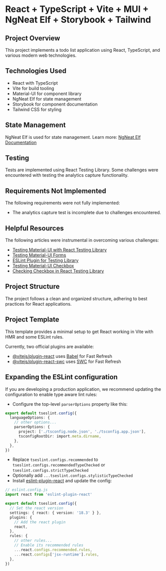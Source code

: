 # React + TypeScript + Vite + MUI + NgNeat Elf + Storybook + Tailwind

## Project Overview

This project implements a todo list application using React, TypeScript, and various modern web technologies.

## Technologies Used

- React with TypeScript
- Vite for build tooling
- Material-UI for component library
- NgNeat Elf for state management
- Storybook for component documentation
- Tailwind CSS for styling

## State Management

NgNeat Elf is used for state management. Learn more: [NgNeat Elf Documentation](https://ngneat.github.io/elf/docs/store)

## Testing

Tests are implemented using React Testing Library. Some challenges were encountered with testing the analytics capture functionality.

## Requirements Not Implemented

The following requirements were not fully implemented:

- The analytics capture test is incomplete due to challenges encountered.

## Helpful Resources

The following articles were instrumental in overcoming various challenges:

- [Testing Material-UI with React Testing Library](https://jskim1991.medium.com/react-dont-give-up-on-testing-when-using-material-ui-with-react-ff737969eec7)
- [Testing Material-UI Forms](https://www.codementor.io/@jesselangford472/testing-material-ui-forms-with-react-testing-library-1hkfj1yqap)
- [ESLint Plugin for Testing Library](https://github.com/testing-library/eslint-plugin-testing-library/blob/main/docs/rules/prefer-user-event.md)
- [Testing Material-UI Checkbox](https://stackoverflow.com/questions/53271663/how-to-test-material-ui-checkbox-is-checked-with-react-testing-library)
- [Checking Checkbox in React Testing Library](https://stackoverflow.com/questions/55177928/how-do-you-check-a-checkbox-in-react-testing-library)

## Project Structure

The project follows a clean and organized structure, adhering to best practices for React applications.

## Project Template

This template provides a minimal setup to get React working in Vite with HMR and some ESLint rules.

Currently, two official plugins are available:

- [@vitejs/plugin-react](https://github.com/vitejs/vite-plugin-react/blob/main/packages/plugin-react/README.md) uses [Babel](https://babeljs.io/) for Fast Refresh
- [@vitejs/plugin-react-swc](https://github.com/vitejs/vite-plugin-react-swc) uses [SWC](https://swc.rs/) for Fast Refresh

## Expanding the ESLint configuration

If you are developing a production application, we recommend updating the configuration to enable type aware lint rules:

- Configure the top-level `parserOptions` property like this:

```typescript
export default tseslint.config({
  languageOptions: {
    // other options...
    parserOptions: {
      project: ['./tsconfig.node.json', './tsconfig.app.json'],
      tsconfigRootDir: import.meta.dirname,
    },
  },
})
```

- Replace `tseslint.configs.recommended` to `tseslint.configs.recommendedTypeChecked` or `tseslint.configs.strictTypeChecked`
- Optionally add `...tseslint.configs.stylisticTypeChecked`
- Install [eslint-plugin-react](https://github.com/jsx-eslint/eslint-plugin-react) and update the config:

```typescript
// eslint.config.js
import react from 'eslint-plugin-react'

export default tseslint.config({
  // Set the react version
  settings: { react: { version: '18.3' } },
  plugins: {
    // Add the react plugin
    react,
  },
  rules: {
    // other rules...
    // Enable its recommended rules
    ...react.configs.recommended.rules,
    ...react.configs['jsx-runtime'].rules,
  },
})
